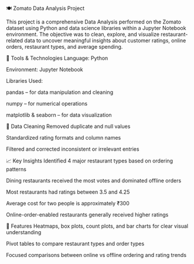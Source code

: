 🍽 Zomato Data Analysis Project

This project is a comprehensive Data Analysis performed on the Zomato dataset using Python and  data science libraries within a Jupyter Notebook environment. The objective was to clean, explore, and visualize restaurant-related data to uncover meaningful insights about customer ratings, online orders, restaurant types, and average spending.

🧰 Tools & Technologies
Language: Python

Environment: Jupyter Notebook

Libraries Used:

pandas – for data manipulation and cleaning

numpy – for numerical operations

matplotlib & seaborn – for data visualization

🧹 Data Cleaning
Removed duplicate and null values

Standardized rating formats and column names

Filtered and corrected inconsistent or irrelevant entries

📈 Key Insights
Identified 4 major restaurant types based on ordering patterns

Dining restaurants received the most votes and dominated offline orders

Most restaurants had ratings between 3.5 and 4.25

Average cost for two people is approximately ₹300

Online-order-enabled restaurants generally received higher ratings

📌 Features
Heatmaps, box plots, count plots, and bar charts for clear visual understanding

Pivot tables to compare restaurant types and order types

Focused comparisons between online vs offline ordering and rating trends
